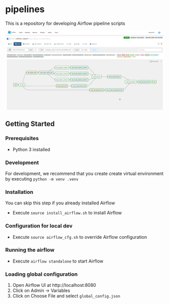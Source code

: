 # pipelines

This is a repository for developing Airflow pipeline scripts

![carbon_report graph view](dag_graph.png?raw=true)
## Getting Started

### Prerequisites

- Python 3 installed

### Development

For development, we recommend that you create create virtual environment by executing `python -m venv .venv`

### Installation

You can skip this step if you already installed Airflow

- Execute `source install_airflow.sh` to install Airflow

### Configuration for local dev

- Execute `source airflow_cfg.sh` to override Airflow configuration

### Running the airflow

- Execute `airflow standalone` to start Airflow

### Loading global configuration

1. Open Airflow UI at http://localhost:8080
2. Click on Admin -> Variables
3. Click on Choose File and select `global_config.json`